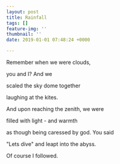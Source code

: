 ```yaml
---
layout: post
title: Rainfall
tags: []
feature-img: ''
thumbnail: ''
date: 2019-01-01 07:48:24 +0000

---
```

Remember when we were clouds, 

you and I? And we

scaled the sky dome together

laughing at the kites.

And upon reaching the zenith, we were 

filled with light - and warmth

as though being caressed by god. You said

"Lets dive" and leapt into the abyss.

Of course I followed.